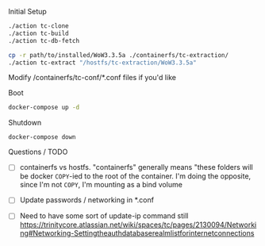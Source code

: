 

Initial Setup

```sh
./action tc-clone
./action tc-build
./action tc-db-fetch

cp -r path/to/installed/WoW3.3.5a ./containerfs/tc-extraction/
./action tc-extract "/hostfs/tc-extraction/WoW3.3.5a"

```

Modify /containerfs/tc-conf/*.conf files if you'd like

Boot

```sh
docker-compose up -d
```

Shutdown

```
docker-compose down
```

Questions / TODO

- [ ] containerfs vs hostfs. "containerfs" generally means "these folders will be docker `COPY`-ied to the root of the container. I'm doing the opposite, since I'm not `COPY`, I'm mounting as a bind volume

- [ ] Update passwords / networking in *.conf
- [ ] Need to have some sort of update-ip command still https://trinitycore.atlassian.net/wiki/spaces/tc/pages/2130094/Networking#Networking-Settingtheauthdatabaserealmlistforinternetconnections
